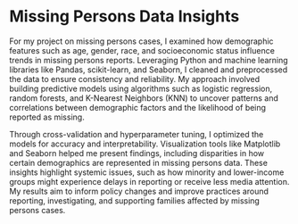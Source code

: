 # Missing Persons Data Insights
For my project on missing persons cases, I examined how demographic features such as age, gender, race, and socioeconomic status influence trends in missing persons reports. Leveraging Python and machine learning libraries like Pandas, scikit-learn, and Seaborn, I cleaned and preprocessed the data to ensure consistency and reliability. My approach involved building predictive models using algorithms such as logistic regression, random forests, and K-Nearest Neighbors (KNN) to uncover patterns and correlations between demographic factors and the likelihood of being reported as missing.

Through cross-validation and hyperparameter tuning, I optimized the models for accuracy and interpretability. Visualization tools like Matplotlib and Seaborn helped me present findings, including disparities in how certain demographics are represented in missing persons data. These insights highlight systemic issues, such as how minority and lower-income groups might experience delays in reporting or receive less media attention. My results aim to inform policy changes and improve practices around reporting, investigating, and supporting families affected by missing persons cases.

